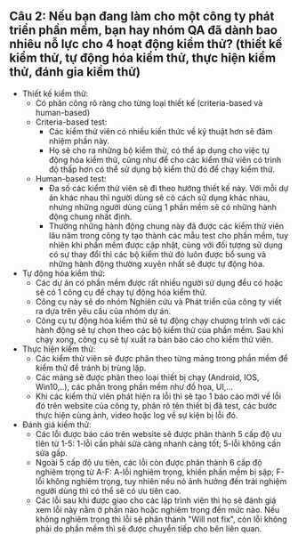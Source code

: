 ## Câu 2: Nếu bạn đang làm cho một công ty phát triển phần mềm, bạn hay nhóm QA đã dành bao nhiêu nỗ lực cho 4 hoạt động kiểm thử? (thiết kế kiểm thử, tự động hóa kiểm thử, thực hiện kiểm thử, đánh gia kiểm thử)

- Thiết kế kiểm thử: 
  - Có phân công rõ ràng cho từng loại thiết kế (criteria-based và human-based)
  - Criteria-based test: 
    - Các kiểm thử viên có nhiều kiến thức về kỹ thuật hơn sẽ đảm nhiệm phần này. 
    - Họ sẽ cho ra những bộ kiểm thử, có thể áp dụng cho việc tự động hóa kiểm thử, cũng như để cho các kiểm thử viên có trình độ thấp hơn có thể sử dụng bộ kiểm thử đó để chạy kiểm thử.
  - Human-based test: 
    - Đa số các kiểm thử viên sẽ đi theo hướng thiết kế này. Với mỗi dự án khác nhau thì người dùng sẽ có cách sử dụng khác nhau, nhưng những người dùng cùng 1 phần mềm sẽ có những hành động chung nhất định. 
    - Thường những hành động chung này đã được các kiểm thử viên lâu năm trong công ty tạo thành các mẫu test cho phần mềm, tuy nhiên khi phần mềm được cập nhật, cùng với đối tượng sử dụng có sự thay đổi thì các bộ kiểm thử đó luôn được bổ sung và những hành động thường xuyên nhất sẽ được tự động hóa.
- Tự động hóa kiểm thử:
  - Các dự án có phần mềm được rất nhiều người sử dụng đều có hoặc sẽ có 1 công cụ để chạy tự động hóa kiểm thử. 
  - Công cụ này sẽ do nhóm Nghiên cứu và Phát triển của công ty viết ra dựa trên yêu cầu của nhóm dự án.
  - Công cụ tự động hóa kiểm thử sẽ tự động chạy chương trình với các hành động sẽ tự chọn theo các bộ kiểm thử của phần mềm. Sau khi chạy xong, công cụ sẽ tự xuất ra bản báo cáo cho kiểm thử viên.
- Thực hiện kiểm thử:
  - Các kiểm thử viên sẽ được phân theo từng mảng trong phần mềm để kiểm thử để tránh bị trùng lặp. 
  - Các mảng sẽ được phân theo loại thiết bị chạy (Android, IOS, Win10,..), các phần trong phần mềm như đồ họa, UI,...
  - Khi các kiểm thử viên phát hiện ra lỗi thì sẽ tạo 1 báo cáo mới về lỗi đó trên website của công ty, phân rõ tên thiết bị đã test, các bước thực hiện cùng ảnh, video hoặc log về sự kiện bị lỗi đó.
- Đánh giá kiểm thử:
  - Các lỗi được báo cáo trên website sẽ được phân thành 5 cấp độ ưu tiên từ 1-5: 1-lỗi cần phải sửa càng nhanh càng tốt; 5-lỗi không cần sửa gấp.
  - Ngoài 5 cấp độ ưu tiên, các lỗi còn được phân thành 6 cấp độ nghiêm trọng từ A-F: A-lỗi nghiêm trọng, khiến phần mềm bị sập; F-lỗi không nghiêm trọng, tuy nhiên nếu nó ảnh hưởng đến trải nghiệm người dùng thì có thể sẽ có ưu tiên cao.
  - Các lỗi sau khi được giao cho các lập trình viên thì họ sẽ đánh giá xem lỗi này nằm ở phần nào hoặc nghiêm trọng đến mức nào. Nếu không nghiêm trọng thì lỗi sẽ phân thành "Will not fix", còn lỗi không phải do phần mềm thì sẽ được chuyển tiếp cho bên liên quan.
